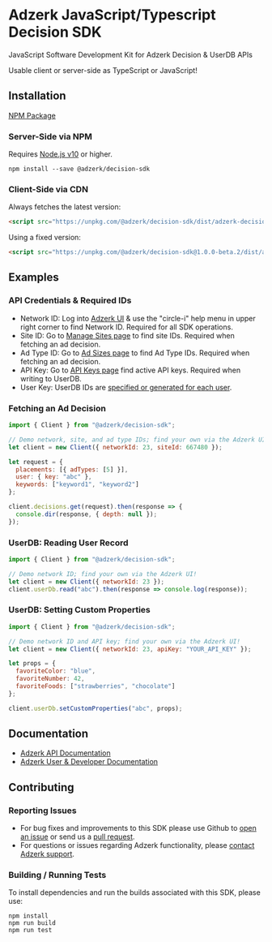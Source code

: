 # Adzerk JavaScript/Typescript Decision SDK

JavaScript Software Development Kit for Adzerk Decision & UserDB APIs

Usable client or server-side as TypeScript or JavaScript!

## Installation

[NPM Package](https://www.npmjs.com/package/@adzerk/decision-sdk)

### Server-Side via NPM

Requires [Node.js v10](https://nodejs.org/en/about/releases/) or higher.

```shell
npm install --save @adzerk/decision-sdk
```

### Client-Side via CDN

Always fetches the latest version:

```html
<script src="https://unpkg.com/@adzerk/decision-sdk/dist/adzerk-decision-sdk.js"></script>
```

Using a fixed version:

```html
<script src="https://unpkg.com/@adzerk/decision-sdk@1.0.0-beta.2/dist/adzerk-decision-sdk.js"></script>
```

## Examples

### API Credentials & Required IDs

- Network ID: Log into [Adzerk UI](https://app.adzerk.com/) & use the "circle-i" help menu in upper right corner to find Network ID. Required for all SDK operations.
- Site ID: Go to [Manage Sites page](https://app.adzerk.com/#!/sites/) to find site IDs. Required when fetching an ad decision.
- Ad Type ID: Go to [Ad Sizes page](https://app.adzerk.com/#!/ad-sizes/) to find Ad Type IDs. Required when fetching an ad decision.
- API Key: Go to [API Keys page](https://app.adzerk.com/#!/api-keys/) find active API keys. Required when writing to UserDB.
- User Key: UserDB IDs are [specified or generated for each user](https://dev.adzerk.com/reference/userdb#passing-the-userkey).

### Fetching an Ad Decision

```javascript
import { Client } from "@adzerk/decision-sdk";

// Demo network, site, and ad type IDs; find your own via the Adzerk UI!
let client = new Client({ networkId: 23, siteId: 667480 });

let request = {
  placements: [{ adTypes: [5] }],
  user: { key: "abc" },
  keywords: ["keyword1", "keyword2"]
};

client.decisions.get(request).then(response => {
  console.dir(response, { depth: null });
});
```

### UserDB: Reading User Record

```javascript
import { Client } from "@adzerk/decision-sdk";

// Demo network ID; find your own via the Adzerk UI!
let client = new Client({ networkId: 23 });
client.userDb.read("abc").then(response => console.log(response));
```

### UserDB: Setting Custom Properties

```javascript
import { Client } from "@adzerk/decision-sdk";

// Demo network ID and API key; find your own via the Adzerk UI!
let client = new Client({ networkId: 23, apiKey: "YOUR_API_KEY" });

let props = {
  favoriteColor: "blue",
  favoriteNumber: 42,
  favoriteFoods: ["strawberries", "chocolate"]
};

client.userDb.setCustomProperties("abc", props);
```

<!-- ### Logging Example

TBD: ....... -->

## Documentation

- [Adzerk API Documentation](https://dev.adzerk.com/reference)
- [Adzerk User & Developer Documentation](https://dev.adzerk.com/docs)

## Contributing

### Reporting Issues

- For bug fixes and improvements to this SDK please use Github to [open an issue](https://github.com/adzerk/adzerk-decision-sdk-js/issues) or send us a [pull request](https://github.com/adzerk/adzerk-decision-sdk-js/pulls).
- For questions or issues regarding Adzerk functionality, please [contact Adzerk support](https://adzerk.com/help/).

### Building / Running Tests

To install dependencies and run the builds associated with this SDK, please use:

```
npm install
npm run build
npm run test
```
